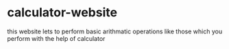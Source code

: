 # calculator-website
this website lets to perform basic arithmatic operations like those which you perform with the help of calculator
